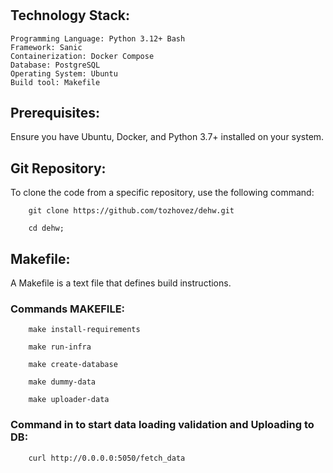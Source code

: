 #

## Technology Stack:
    Programming Language: Python 3.12+ Bash
    Framework: Sanic
    Containerization: Docker Compose
    Database: PostgreSQL
    Operating System: Ubuntu
    Build tool: Makefile

## Prerequisites:
Ensure you have Ubuntu, Docker, and Python 3.7+ installed on your system.

## Git Repository:
To clone the code from a specific repository, use the following command:

        git clone https://github.com/tozhovez/dehw.git

        cd dehw;

## Makefile:

A Makefile is a text file that defines build instructions.

### Commands MAKEFILE:

        make install-requirements

        make run-infra

        make create-database

        make dummy-data

        make uploader-data

### Command in to start data loading validation and Uploading to DB:

        curl http://0.0.0.0:5050/fetch_data






